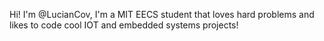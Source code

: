 Hi! I'm @LucianCov, I'm a MIT EECS student that loves hard problems and likes to code cool IOT and embedded systems projects!

<!---
LucianCov/LucianCov is a ✨ special ✨ repository because its `README.md` (this file) appears on your GitHub profile.
You can click the Preview link to take a look at your changes.
--->
